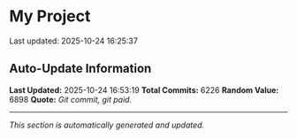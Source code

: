 # My Project


Last updated: 2025-10-24 16:25:37

























































































































































































































































































































































































































































































































































































































































































































































































































































































































































































































































































































































































































































































































































































































































































































































































































































































































































































































































































































































































































































































































































































































































































































































































































































































































































































































































































































































































































































































































































































































































































































































































































































































































































































































































































































































































































































































































































































































































































































































































































































































































































































































































































































































































































































































































































































































































































































































































































































































































































































































































































































































































































































































































































































































































































































































































































































































































































































































































































































































































































































































































































































































































































































































































































































































































































































































































































































































































































































































## Auto-Update Information

**Last Updated:** 2025-10-24 16:53:19
**Total Commits:** 6226
**Random Value:** 6898
**Quote:** _Git commit, git paid._

---
_This section is automatically generated and updated._